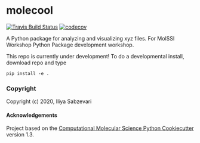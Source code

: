 molecool
==============================
[//]: # (Badges)
[![Travis Build Status](https://travis-ci.com/REPLACE_WITH_OWNER_ACCOUNT/molecool.svg?branch=master)](https://travis-ci.com/REPLACE_WITH_OWNER_ACCOUNT/molecool)
[![codecov](https://codecov.io/gh/REPLACE_WITH_OWNER_ACCOUNT/molecool/branch/master/graph/badge.svg)](https://codecov.io/gh/REPLACE_WITH_OWNER_ACCOUNT/molecool/branch/master)


A Python package for analyzing and visualizing xyz files. For MolSSI Workshop Python Package development workshop.

This repo is currently under development! To do a developmental install, download repo and type

`pip install -e .`

### Copyright

Copyright (c) 2020, Iliya Sabzevari


#### Acknowledgements
 
Project based on the 
[Computational Molecular Science Python Cookiecutter](https://github.com/molssi/cookiecutter-cms) version 1.3.
